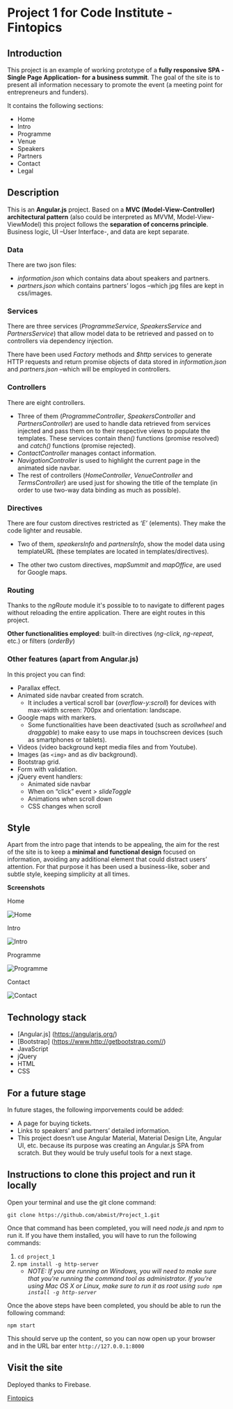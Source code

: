 # Project 1 for Code Institute - Fintopics 

## Introduction
This project is an example of working prototype of a **fully responsive SPA -Single Page Application- for a business summit**. The goal of the site is to present all information necessary to promote the event (a meeting point for entrepreneurs and funders). 

It contains the following sections:
* Home
* Intro 
* Programme
* Venue
* Speakers
* Partners
* Contact
* Legal

## Description
This is an **Angular.js** project. Based on a **MVC (Model-View-Controller) architectural pattern** (also could be interpreted as MVVM, Model-View-ViewModel) this project follows the **separation of concerns principle**. Business logic, UI –User Interface-, and data are kept separate.
 
### Data

There are two json files:

* *information.json* which contains data about speakers and partners.
* *partners.json* which contains partners’ logos –which jpg files are kept in css/images.

### Services

There are three services (*ProgrammeService*, *SpeakersService* and *PartnersService*) that allow model data to be retrieved and passed on to controllers via dependency injection.

There have been used *Factory* methods and *$http* services to generate HTTP requests and return promise objects of data stored in *information.json* and *partners.json* –which will be employed in controllers.

### Controllers

There are eight controllers. 

* Three of them (*ProgrammeController*, *SpeakersController* and *PartnersController*) are used to handle data retrieved from services injected and pass them on to their respective views to populate the templates. These services contain *then()* functions (promise resolved) and *catch()* functions (promise rejected).
* *ContactController* manages contact information.
* *NavigationController* is used to highlight the current page in the animated side navbar.
* The rest of controllers (*HomeController*, *VenueController* and *TermsController*) are used just for showing the title of the template (in order to use two-way data binding as much as possible).

### Directives

There are four custom directives restricted as *‘E’* (elements). They make the code lighter and reusable.

* Two of them, *speakersInfo* and *partnersInfo*, show the model data using templateURL (these templates are located in templates/directives).

* The other two custom directives, *mapSummit* and *mapOffice*, are used for Google maps.

### Routing

Thanks to the *ngRoute* module it's possible to to navigate to different pages without reloading the entire application. There are eight routes in this project.

**Other functionalities employed**: built-in directives (*ng-click*, *ng-repeat*, etc.) or filters (*orderBy*)  


### Other features (apart from Angular.js)

In this project you can find: 

* Parallax effect.
* Animated side navbar created from scratch. 
	* It includes a vertical scroll bar (*overflow-y:scroll*) for devices with max-width screen: 700px and orientation: landscape. 
* Google maps with markers. 
	* Some functionalities have been deactivated (such as *scrollwheel* and *draggable*) to make easy to use maps in touchscreen devices (such as smartphones or tablets). 
* Videos (video background kept media files and from Youtube). 
* Images (as `<img>` and as div background).
* Bootstrap grid.
* Form with validation.
* jQuery event handlers:
	* Animated side navbar
	* When on “click” event > *slideToggle* 
	* Animations when scroll down
	* CSS changes when scroll

## Style
Apart from the intro page that intends to be appealing, the aim for the rest of the site is to keep a **minimal and functional design** focused on information, avoiding any additional element that could distract users’ attention. For that purpose it has been used a business-like, sober and subtle style, keeping simplicity at all times.  

**Screenshots**

Home

![Home](https://github.com/abmist/Project_1/blob/master/media/images_for_README/project_1_home.jpg)

Intro

![Intro](https://github.com/abmist/Project_1/blob/master/media/images_for_README/project_1_intro.jpg)

Programme

![Programme](https://github.com/abmist/Project_1/blob/master/media/images_for_README/project_1_programme.jpg)

Contact

![Contact](https://github.com/abmist/Project_1/blob/master/media/images_for_README/project_1_contact.jpg)


## Technology stack
* [Angular.js] (https://angularjs.org/)
* [Bootstrap] (https://www.http://getbootstrap.com//)
* JavaScript
* jQuery
* HTML
* CSS

## For a future stage
In future stages, the following imporvements could be added:
* A page for buying tickets.  
* Links to speakers' and partners’ detailed information.
* This project doesn’t use Angular Material, Material Design Lite, Angular UI, etc. because its purpose was creating an Angular.js SPA from scratch. But they would be truly useful tools for a next stage.

## Instructions to clone this project and run it locally

Open your terminal and use the git clone command:

`git clone https://github.com/abmist/Project_1.git`

Once that command has been completed, you will need *node.js* and *npm* to run it. If you have them installed, you will have to run the following commands:

1. `cd project_1`
2. `npm install -g http-server` 
	* *NOTE: If you are running on Windows, you will need to make sure that you're running the command tool as administrator. If you're using Mac OS X or Linux, make sure to run it as root using `sudo npm install -g http-server`*

Once the above steps have been completed, you should be able to run the following command:

`npm start`

This should serve up the content, so you can now open up your browser and in the URL bar enter `http://127.0.0.1:8000`

## Visit the site

Deployed thanks to Firebase.

[Fintopics](https://fintopics-project.firebaseapp.com/#/)



